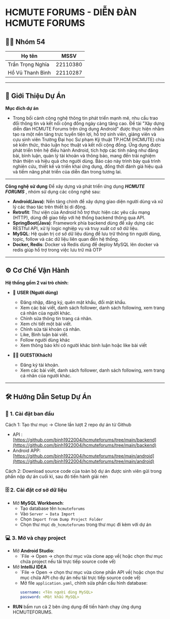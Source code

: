# **HCMUTE FORUMS - DIỄN ĐÀN HCMUTE FORUMS**

## 👨‍💻 **Nhóm 54**

| Họ tên                              | MSSV         |
| ----------------------------------- | ------------ |
| Trần Trọng Nghĩa                    | 22110380     |
| Hồ Vũ Thanh Bình                    | 22110287     |

---

## 📌 **Giới Thiệu Dự Án**

**Mục đích dự án**
- Trong bối cảnh công nghệ thông tin phát triển mạnh mẽ, nhu cầu trao đổi thông tin và kết nối cộng đồng ngày càng tăng cao. Đề tài "Xây dựng diễn đàn HCMUTE Forums trên ứng dụng Android" được thực hiện nhằm tạo ra một nền tảng trực tuyến tiện lợi, hỗ trợ sinh viên, giảng viên và cựu sinh viên Trường Đại học Sư phạm Kỹ thuật TP.HCM (HCMUTE) chia sẻ kiến thức, thảo luận học thuật và kết nối cộng đồng. Ứng dụng được phát triển trên hệ điều hành Android, tích hợp các tính năng như đăng bài, bình luận, quản lý tài khoản và thông báo, mang đến trải nghiệm thân thiện và hiệu quả cho người dùng. Báo cáo này trình bày quá trình nghiên cứu, thiết kế và triển khai ứng dụng, đồng thời đánh giá hiệu quả và tiềm năng phát triển của diễn đàn trong tương lai.
---
**Công nghệ sử dụng**
Để xây dựng và phát triển ứng dụng ***HCMUTE FORUMS*** , nhóm sử dụng các công nghệ sau:
- **Android(Java)**:
  Nền tảng chính để xây dựng giao diện người dùng và xử lý các thao tác trên thiết bị di động.
- **Retrofit**:
  Thư viện của Android hỗ trợ thực hiện các yêu cầu mạng (HTTP), dùng để giao tiếp với hệ thống backend thông qua API.
- **SpringBoot(Java)**:
  Framework phía backend dùng để xây dựng các RESTful API, xử lý logic nghiệp vụ và truy xuất cơ sở dữ liệu.
- **MySQL**:
  Hệ quản trị cơ sở dữ liệu dùng để lưu trữ thông tin người dùng, topic, follow và các dữ liệu liên quan đến hệ thống.
- **Docker, Redis**:
  Docker và Redis dùng để deploy MySQL lên docker và redis giúp hổ trợ trong việc lưu trữ mã OTP

---

## ⚙️ **Cơ Chế Vận Hành**

**Hệ thống gồm 2 vai trò chính:**

- 👤 **USER (Người dùng)**

  - Đăng nhập, đăng ký, quên mật khẩu, đổi mật khẩu. 
  - Xem các bài viết, danh sách follower, danh sách following, xem trang cá nhân của người khác. 
  - Chỉnh sửa thông tin trang cá nhân.
  - Xem chi tiết một bài viết. 
  - Chỉnh sửa tài khoản cá nhân.
  - Like, Bình luận bài viết.
  - Follow người dùng khác
  - Xem thông báo khi có người khác bình luận hoặc like bài viết
- 🧑‍💼 **GUEST(Khách)**
  - Đăng ký tài khoản. 
  - Xem các bài viết, danh sách follower, danh sách following, xem trang cá nhân của người khác. 
---

## 🛠️ **Hướng Dẫn Setup Dự Án**

### 🔧 **1. Cài đặt ban đầu**
Cách 1: Tạo thư mục → Clone lần lượt 2 repo dự án từ Github
- API : [https://github.com/binh1922004/hcmuteforums/tree/main/backend](https://github.com/binh1922004/hcmuteforums/tree/main/backend)
- Android APP: [https://github.com/binh1922004/hcmuteforums/tree/main/android](https://github.com/binh1922004/hcmuteforums/tree/main/android)
  
Cách 2: Download source code của toàn bộ dự án được sinh viên gửi trong phần nộp dự án cuối kì, sau đó tiến hành giải nén 

### 🗄️ **2. Cài đặt cơ sở dữ liệu**

- Mở **MySQL Workbench**:
  - Tạo database tên `hcmuteforums`
  - Vào `Server → Data Import`
  - Chọn `Import from Dump Project Folder`
  - Chọn thư mục `db_hcmuteforums` trong thư mục đi kèm với dự án 

### 💻 **3. Mở và chạy project**

- Mở **Android Studio**:
  - `File → Open → chọn thư mục vừa clone app về( hoặc chọn thư mục chứa project nếu tải trực tiếp source code về) 
- Mở **IntelliJ IDEA**
  - `File → Open → chọn thư mục vừa clone phần API về( hoặc chọn thư mục chứa API cho dự án nếu tải trực tiếp source code về) 
  - Mở file `application.yaml`, chỉnh sửa phần cấu hình database:
    ```yaml
    username: <Tên người dùng MySQL>
    password: <Mật khẩu MySQL>
    ```
- **RUN** bấm run cả 2 bên ứng dụng để tiến hành chạy ứng dụng HCMUTEFORUMS. 

